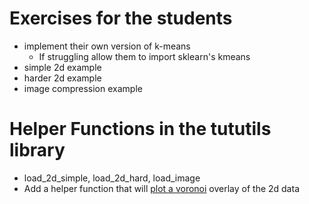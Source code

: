 # Exercises for the students

- implement their own version of k-means
  * If struggling allow them to import sklearn's kmeans
- simple 2d example
- harder 2d example
- image compression example


# Helper Functions in the tututils library

- load_2d_simple, load_2d_hard, load_image
- Add a helper function that will [plot a voronoi](http://docs.scipy.org/doc/scipy-dev/reference/generated/scipy.spatial.Voronoi.html) overlay of the 2d data
